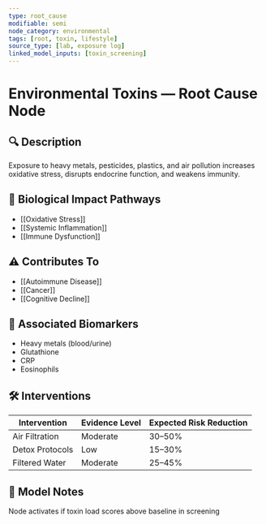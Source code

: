 ```yaml
---
type: root_cause
modifiable: semi
node_category: environmental
tags: [root, toxin, lifestyle]
source_type: [lab, exposure log]
linked_model_inputs: [toxin_screening]
---
```


# Environmental Toxins — Root Cause Node

## 🔍 Description
Exposure to heavy metals, pesticides, plastics, and air pollution increases oxidative stress, disrupts endocrine function, and weakens immunity.

## 🧬 Biological Impact Pathways
- [[Oxidative Stress]]
- [[Systemic Inflammation]]
- [[Immune Dysfunction]]

## ⚠️ Contributes To
- [[Autoimmune Disease]]
- [[Cancer]]
- [[Cognitive Decline]]

## 🧩 Associated Biomarkers
- Heavy metals (blood/urine)
- Glutathione
- CRP
- Eosinophils

## 🛠 Interventions
| Intervention         | Evidence Level | Expected Risk Reduction |
|----------------------|----------------|--------------------------|
| Air Filtration       | Moderate       | 30–50%                   |
| Detox Protocols      | Low            | 15–30%                   |
| Filtered Water       | Moderate       | 25–45%                   |

## 🧠 Model Notes
Node activates if toxin load scores above baseline in screening
